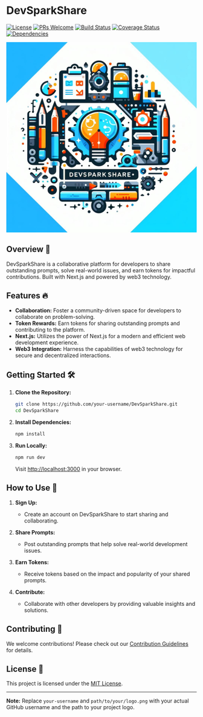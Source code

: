 # DevSparkShare

[![License](https://img.shields.io/badge/license-MIT-blue.svg)](LICENSE)
[![PRs Welcome](https://img.shields.io/badge/PRs-welcome-brightgreen.svg)](CONTRIBUTING.md)
[![Build Status](https://img.shields.io/travis/your-username/DevSparkShare/main.svg)](https://travis-ci.org/your-username/DevSparkShare)
[![Coverage Status](https://coveralls.io/repos/github/your-username/DevSparkShare/badge.svg?branch=main)](https://coveralls.io/github/your-username/DevSparkShare?branch=main)
[![Dependencies](https://img.shields.io/david/your-username/DevSparkShare.svg)](https://david-dm.org/your-username/DevSparkShare)

<div>
  <img src="public/assets/images/logo.png" alt="DevSparkShare" style="{{width: 60px, height: 60px}}" />
</div>

## Overview 🚀

DevSparkShare is a collaborative platform for developers to share outstanding prompts, solve real-world issues, and earn tokens for impactful contributions. Built with Next.js and powered by web3 technology.

## Features 🔥

- **Collaboration:** Foster a community-driven space for developers to collaborate on problem-solving.
- **Token Rewards:** Earn tokens for sharing outstanding prompts and contributing to the platform.
- **Next.js:** Utilizes the power of Next.js for a modern and efficient web development experience.
- **Web3 Integration:** Harness the capabilities of web3 technology for secure and decentralized interactions.

## Getting Started 🛠️

1. **Clone the Repository:**

    ```bash
    git clone https://github.com/your-username/DevSparkShare.git
    cd DevSparkShare
    ```

2. **Install Dependencies:**

    ```bash
    npm install
    ```

3. **Run Locally:**

    ```bash
    npm run dev
    ```

    Visit [http://localhost:3000](http://localhost:3000) in your browser.

## How to Use 📖

1. **Sign Up:**
   - Create an account on DevSparkShare to start sharing and collaborating.

2. **Share Prompts:**
   - Post outstanding prompts that help solve real-world development issues.

3. **Earn Tokens:**
   - Receive tokens based on the impact and popularity of your shared prompts.

4. **Contribute:**
   - Collaborate with other developers by providing valuable insights and solutions.

## Contributing 🤝

We welcome contributions! Please check out our [Contribution Guidelines](CONTRIBUTING.md) for details.

## License 📝

This project is licensed under the [MIT License](LICENSE).

---

**Note:** Replace `your-username` and `path/to/your/logo.png` with your actual GitHub username and the path to your project logo.
